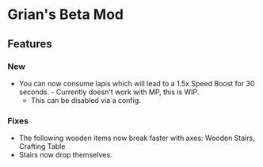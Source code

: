 # Grian's Beta Mod

## Features

### New
- You can now consume lapis which will lead to a 1.5x Speed Boost for 30 seconds. - Currently doesn't work with MP, this is WIP.
    - This can be disabled via a config.

### Fixes
- The following wooden items now break faster with axes: Wooden Stairs, Crafting Table
- Stairs now drop themselves.
